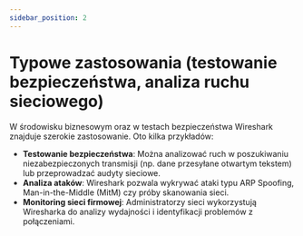 ```yaml
---
sidebar_position: 2
---
```


# Typowe zastosowania (testowanie bezpieczeństwa, analiza ruchu sieciowego)

W środowisku biznesowym oraz w testach bezpieczeństwa Wireshark znajduje szerokie zastosowanie. Oto kilka przykładów:

* **Testowanie bezpieczeństwa**: Można analizować ruch w poszukiwaniu niezabezpieczonych transmisji (np. dane przesyłane otwartym tekstem) lub przeprowadzać audyty sieciowe.  
* **Analiza ataków**: Wireshark pozwala wykrywać ataki typu ARP Spoofing, Man-in-the-Middle (MitM) czy próby skanowania sieci.  
* **Monitoring sieci firmowej**: Administratorzy sieci wykorzystują Wiresharka do analizy wydajności i identyfikacji problemów z połączeniami.

